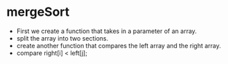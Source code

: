 # mergeSort

- First we create a function that takes in a parameter of an array.
- split the array into two sections.
- create another function that compares the left array and the right array.
- compare right[i] < left[j]; 